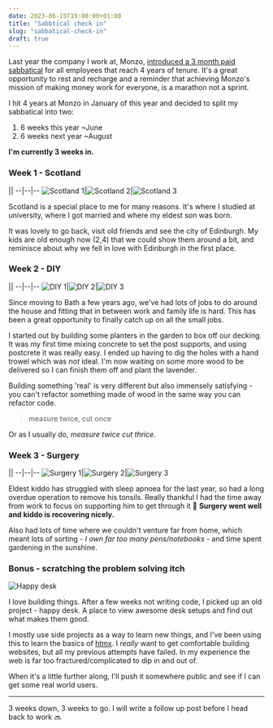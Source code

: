 ```yaml
---
date: 2023-06-15T19:00:00+01:00
title: "Sabbtical check in"
slug: "sabbatical-check-in"
draft: true
---
```


Last year the company I work at, Monzo, [introduced a 3 month paid sabbatical](https://www.ft.com/content/2c9b06d5-20cb-46a3-a570-2fc4d98f44b6) for all employees that reach 4 years of tenure.
It's a great opportunity to rest and recharge and a reminder that achieving Monzo's mission of making money work for everyone, is a marathon not a sprint.

I hit 4 years at Monzo in January of this year and decided to split my sabbatical into two:
1. 6 weeks this year ~June
2. 6 weeks next year ~August

**I'm currently 3 weeks in.**

### Week 1 - Scotland
||
--|--|--
![Scotland 1](/static/scotland-1.jpg)|![Scotland 2](/static/scotland-2.jpg)|![Scotland 3](/static/scotland-3.jpg)

Scotland is a special place to me for many reasons. It's where I studied at university, where I got married and where my eldest son was born.

It was lovely to go back, visit old friends and see the city of Edinburgh. My kids are old enough now (2,4) that we could show them around a bit, and reminisce about why we fell in love with Edinburgh in the first place.

### Week 2 - DIY
||
--|--|--
![DIY 1](/static/diy-1.jpg)|![DIY 2](/static/diy-2.jpg)|![DIY 3](/static/diy-3.jpg)

Since moving to Bath a few years ago, we've had lots of jobs to do around the house and fitting that in between work and family life is hard.
This has been a great opportunity to finally catch up on all the small jobs.

I started out by building some planters in the garden to box off our decking. It was my first time mixing concrete to set the post supports, and using postcrete it was really easy. I ended up having to dig the holes with a hand trowel which was _not_ ideal.
I'm now waiting on some more wood to be delivered so I can finish them off and plant the lavender.

Building something 'real' is very different but also immensely satisfying - you can't refactor something made of wood in the same way you can refactor code.

> measure twice, cut once

Or as I usually do, _measure twice cut thrice_.

### Week 3 - Surgery
||
--|--|--
![Surgery 1](/static/surgery-1.jpg)|![Surgery 2](/static/surgery-2.jpg)|![Surgery 3](/static/surgery-3.jpg)

Eldest kiddo has struggled with sleep apnoea for the last year, so had a long overdue operation to remove his tonsils. Really thankful I had the time away from work to focus on supporting him to get through it 💪
**Surgery went well and kiddo is recovering nicely.**

Also had lots of time where we couldn't venture far from home, which meant lots of sorting - _I own far too many pens/notebooks_ - and time spent gardening in the sunshine.

### Bonus - scratching the problem solving itch

![Happy desk](/static/happy-desk.jpg)

I love building things. After a few weeks not writing code, I picked up an old project - happy desk. A place to view awesome desk setups and find out what makes them good.

I mostly use side projects as a way to learn new things, and I've been using this to learn the basics of [htmx](https://htmx.org/). I _really_ want to get comfortable building websites, but all my previous attempts have failed. In my experience the web is far too fractured/complicated to dip in and out of.

When it's a little further along, I'll push it somewhere public and see if I can get some real world users.

---

3 weeks down, 3 weeks to go. I will write a follow up post before I head back to work 🔜 